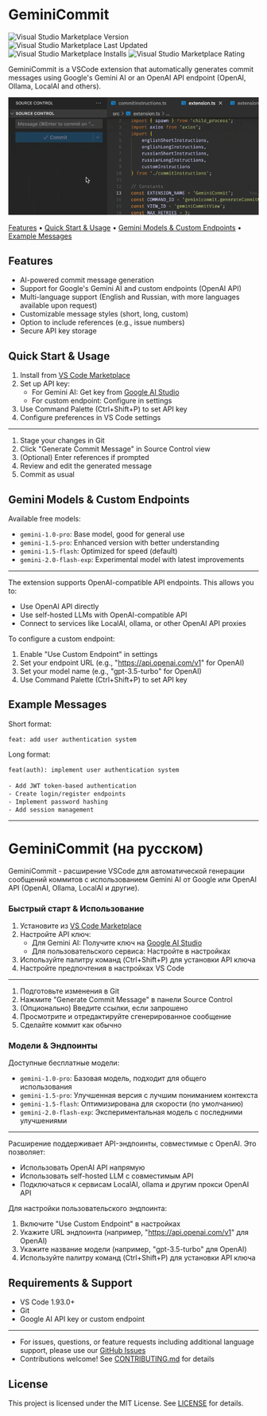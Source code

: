 # GeminiCommit

<img alt="Visual Studio Marketplace Version" src="https://img.shields.io/visual-studio-marketplace/v/VizzleTF.geminicommit"> <img alt="Visual Studio Marketplace Last Updated" src="https://img.shields.io/visual-studio-marketplace/last-updated/VizzleTF.geminicommit"> <img alt="Visual Studio Marketplace Installs" src="https://img.shields.io/visual-studio-marketplace/i/VizzleTF.geminicommit"> <img alt="Visual Studio Marketplace Rating" src="https://img.shields.io/visual-studio-marketplace/stars/VizzleTF.geminicommit">

GeminiCommit is a VSCode extension that automatically generates commit messages using Google's Gemini AI or an OpenAI API endpoint (OpenAI, Ollama, LocalAI and others).

![GeminiCommit in action](example.gif)

[Features](#features) • [Quick Start & Usage](#quick-start--usage) • [Gemini Models & Custom Endpoints](#gemini-models--custom-endpoints) • [Example Messages](#example-messages)

## Features
- AI-powered commit message generation
- Support for Google's Gemini AI and custom endpoints (OpenAI API)
- Multi-language support (English and Russian, with more languages available upon request)
- Customizable message styles (short, long, custom)
- Option to include references (e.g., issue numbers)
- Secure API key storage

## Quick Start & Usage

1. Install from [VS Code Marketplace](https://marketplace.visualstudio.com/items?itemName=VizzleTF.geminicommit)
1. Set up API key:
   - For Gemini AI: Get key from [Google AI Studio](https://aistudio.google.com/app/apikey)
   - For custom endpoint: Configure in settings
1. Use Command Palette (Ctrl+Shift+P) to set API key
1. Configure preferences in VS Code settings
---
1. Stage your changes in Git
1. Click "Generate Commit Message" in Source Control view
1. (Optional) Enter references if prompted
1. Review and edit the generated message
1. Commit as usual

## Gemini Models & Custom Endpoints

Available free models:
- `gemini-1.0-pro`: Base model, good for general use
- `gemini-1.5-pro`: Enhanced version with better understanding
- `gemini-1.5-flash`: Optimized for speed (default)
- `gemini-2.0-flash-exp`: Experimental model with latest improvements
---
The extension supports OpenAI-compatible API endpoints. This allows you to:
- Use OpenAI API directly
- Use self-hosted LLMs with OpenAI-compatible API
- Connect to services like LocalAI, ollama, or other OpenAI API proxies

To configure a custom endpoint:
1. Enable "Use Custom Endpoint" in settings
2. Set your endpoint URL (e.g., "https://api.openai.com/v1" for OpenAI)
3. Set your model name (e.g., "gpt-3.5-turbo" for OpenAI)
4. Use Command Palette (Ctrl+Shift+P) to set API key

## Example Messages

Short format:
```
feat: add user authentication system
```

Long format:
```
feat(auth): implement user authentication system

- Add JWT token-based authentication
- Create login/register endpoints
- Implement password hashing
- Add session management
```

---

# GeminiCommit (на русском)

GeminiCommit - расширение VSCode для автоматической генерации сообщений коммитов с использованием Gemini AI от Google или OpenAI API (OpenAI, Ollama, LocalAI и другие).

### Быстрый старт & Использование

1. Установите из [VS Code Marketplace](https://marketplace.visualstudio.com/items?itemName=VizzleTF.geminicommit)
1. Настройте API ключ:
   - Для Gemini AI: Получите ключ на [Google AI Studio](https://aistudio.google.com/app/apikey)
   - Для пользовательского сервиса: Настройте в настройках
1. Используйте палитру команд (Ctrl+Shift+P) для установки API ключа
1. Настройте предпочтения в настройках VS Code
---
1. Подготовьте изменения в Git
1. Нажмите "Generate Commit Message" в панели Source Control
1. (Опционально) Введите ссылки, если запрошено
1. Просмотрите и отредактируйте сгенерированное сообщение
1. Сделайте коммит как обычно

### Модели & Эндпоинты

Доступные бесплатные модели:
- `gemini-1.0-pro`: Базовая модель, подходит для общего использования
- `gemini-1.5-pro`: Улучшенная версия с лучшим пониманием контекста
- `gemini-1.5-flash`: Оптимизирована для скорости (по умолчанию)
- `gemini-2.0-flash-exp`: Экспериментальная модель с последними улучшениями
---
Расширение поддерживает API-эндпоинты, совместимые с OpenAI. Это позволяет:
- Использовать OpenAI API напрямую
- Использовать self-hosted LLM с совместимым API
- Подключаться к сервисам LocalAI, ollama и другим прокси OpenAI API

Для настройки пользовательского эндпоинта:
1. Включите "Use Custom Endpoint" в настройках
2. Укажите URL эндпоинта (например, "https://api.openai.com/v1" для OpenAI)
3. Укажите название модели (например, "gpt-3.5-turbo" для OpenAI)
4. Используйте палитру команд (Ctrl+Shift+P) для установки API ключа

## Requirements & Support

- VS Code 1.93.0+
- Git
- Google AI API key or custom endpoint
---
- For issues, questions, or feature requests including additional language support, please use our [GitHub Issues](https://github.com/VizzleTF/GeminiCommit/issues)
- Contributions welcome! See [CONTRIBUTING.md](CONTRIBUTING.md) for details

## License

This project is licensed under the MIT License. See [LICENSE](LICENSE) for details.